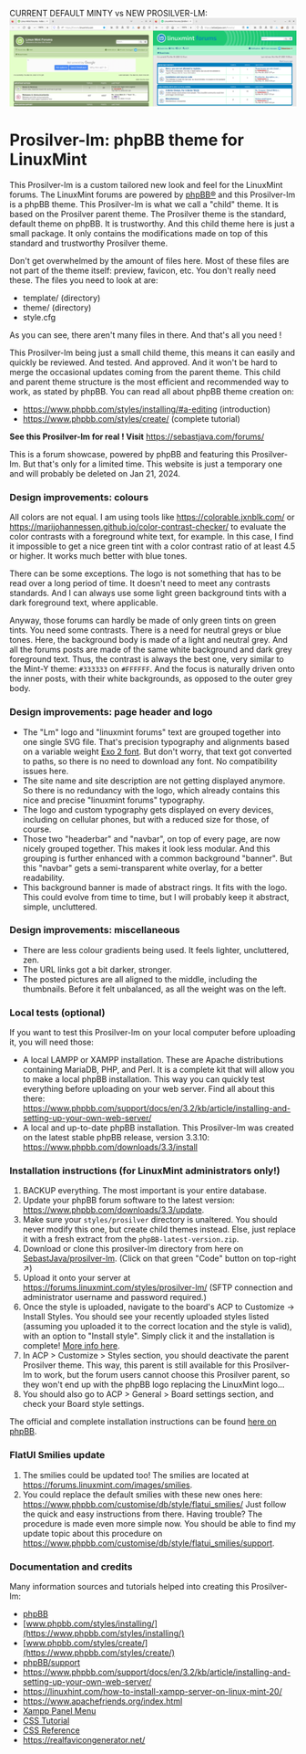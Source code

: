 CURRENT DEFAULT MINTY vs NEW PROSILVER-LM:
![preview](preview/Minty-and-Prosilver-lm-tile-LR-compare.png)

# Prosilver-lm: phpBB theme for LinuxMint

This Prosilver-lm is a custom tailored new look and feel for the LinuxMint forums. The LinuxMint forums are powered by [phpBB®](https://www.phpbb.com/) and this Prosilver-lm is a phpBB theme. This Prosilver-lm is what we call a "child" theme. It is based on the Prosilver parent theme. The Prosilver theme is the standard, default theme on phpBB. It is trustworthy. And this child theme here is just a small package. It only contains the modifications made on top of this standard and trustworthy Prosilver theme.

Don't get overwhelmed by the amount of files here. Most of these files are not part of the theme itself: preview, favicon, etc. You don't really need these. The files you need to look at are:

* template/ (directory)
* theme/ (directory)
* style.cfg

As you can see, there aren't many files in there. And that's all you need !

This Prosilver-lm being just a small child theme, this means it can easily and quickly be reviewed. And tested. And approved. And it won't be hard to merge the occasional updates coming from the parent theme. This child and parent theme structure is the most efficient and recommended way to work, as stated by phpBB. You can read all about phpBB theme creation on:

* https://www.phpbb.com/styles/installing/#a-editing (introduction)
* https://www.phpbb.com/styles/create/ (complete tutorial)

**See this Prosilver-lm for real ! Visit** https://sebastjava.com/forums/  

This is a forum showcase, powered by phpBB and featuring this Prosilver-lm. But that's only for a limited time. This website is just a temporary one and will probably be deleted on Jan 21, 2024.

### Design improvements: colours

All colors are not equal. I am using tools like https://colorable.jxnblk.com/ or https://marijohannessen.github.io/color-contrast-checker/ to evaluate the color contrasts with a foreground white text, for example. In this case, I find it impossible to get a nice green tint with a color contrast ratio of at least 4.5 or higher. It works much better with blue tones.

There can be some exceptions. The logo is not something that has to be read over a long period of time. It doesn't need to meet any contrasts standards. And I can always use some light green background tints with a dark foreground text, where applicable.

Anyway, those forums can hardly be made of only green tints on green tints. You need some contrasts. There is a need for neutral greys or blue tones. Here, the background body is made of a light and neutral grey. And all the forums posts are made of the same white background and dark grey foreground text. Thus, the contrast is always the best one, very similar to the Mint-Y theme: `#333333` on `#FFFFFF`. And the focus is naturally driven onto the inner posts, with their white backgrounds, as opposed to the outer grey body.

### Design improvements: page header and logo

* The "Lm" logo and "linuxmint forums" text are grouped together into one single SVG file. That's precision typography and alignments based on a variable weight [Exo 2 font](https://fonts.google.com/specimen/Exo+2?query=exo&vfonly=true). But don't worry, that text got converted to paths, so there is no need to download any font. No compatibility issues here.
* The site name and site description are not getting displayed anymore. So there is no redundancy with the logo, which already contains this nice and precise "linuxmint forums" typography.
* The logo and custom typography gets displayed on every devices, including on cellular phones, but with a reduced size for those, of course.
* Those two "headerbar" and "navbar", on top of every page, are now nicely grouped together. This makes it look less modular. And this grouping is further enhanced with a common background "banner". But this "navbar" gets a semi-transparent white overlay, for a better readability.
* This background banner is made of abstract rings. It fits with the logo. This could evolve from time to time, but I will probably keep it abstract, simple, uncluttered.

### Design improvements: miscellaneous

* There are less colour gradients being used. It feels lighter, uncluttered, zen.
* The URL links got a bit darker, stronger.
* The posted pictures are all aligned to the middle, including the thumbnails. Before it felt unbalanced, as all the weight was on the left.

### Local tests (optional)

If you want to test this Prosilver-lm on your local computer before uploading it, you will need those:

* A local LAMPP or XAMPP installation. These are Apache distributions containing MariaDB, PHP, and Perl. It is a complete kit that will allow you to make a local phpBB installation. This way you can quickly test everything before uploading on your web server. Find all about this there: https://www.phpbb.com/support/docs/en/3.2/kb/article/installing-and-setting-up-your-own-web-server/
* A local and up-to-date phpBB installation. This Prosilver-lm was created on the latest stable phpBB release, version 3.3.10: https://www.phpbb.com/downloads/3.3/install

### Installation instructions (for LinuxMint administrators only!)

1. BACKUP everything. The most important is your entire database.
1. Update your phpBB forum software to the latest version: https://www.phpbb.com/downloads/3.3/update.
1. Make sure your `styles/prosilver` directory is unaltered. You should never modify this one, but create child themes instead. Else, just replace it with a fresh extract from the `phpBB-latest-version.zip`.
1. Download or clone this prosilver-lm directory from here on [SebastJava/prosilver-lm](https://github.com/SebastJava/prosilver-lm). (Click on that green "Code" button on top-right ↗)
1. Upload it onto your server at https://forums.linuxmint.com/styles/prosilver-lm/ (SFTP connection and administrator username and password required.)
1. Once the style is uploaded, navigate to the board's ACP to Customize -> Install Styles. You should see your recently uploaded styles listed (assuming you uploaded it to the correct location and the style is valid), with an option to "Install style". Simply click it and the installation is complete! [More info here](https://www.phpbb.com/styles/installing/).
1. In ACP > Customize > Styles section, you should deactivate the parent Prosilver theme. This way, this parent is still available for this Prosilver-lm to work, but the forum users cannot choose this Prosilver parent, so they won't end up with the phpBB logo replacing the LinuxMint logo...
1. You should also go to ACP > General > Board settings section, and check your Board style settings.

The official and complete installation instructions can be found [here on phpBB](https://www.phpbb.com/styles/installing/).

### FlatUI Smilies update

1. The smilies could be updated too! The smilies are located at https://forums.linuxmint.com/images/smilies.
2. You could replace the default smilies with these new ones here: https://www.phpbb.com/customise/db/style/flatui_smilies/ Just follow the quick and easy instructions from there. Having trouble? The procedure is made even more simple now. You should be able to find my update topic about this procedure on https://www.phpbb.com/customise/db/style/flatui_smilies/support.

### Documentation and credits

Many information sources and tutorials helped into creating this Prosilver-lm:

* [phpBB](https://www.phpbb.com)
* [www.phpbb.com/styles/installing/](https://www.phpbb.com/styles/installing/)
* [www.phpbb.com/styles/create/](https://www.phpbb.com/styles/create/)
* [phpBB/support](https://www.phpbb.com/support/docs/en/3.3/kb/)
* https://www.phpbb.com/support/docs/en/3.2/kb/article/installing-and-setting-up-your-own-web-server/
* https://linuxhint.com/how-to-install-xampp-server-on-linux-mint-20/
* https://www.apachefriends.org/index.html
* [Xampp Panel Menu](https://cinnamon-spices.linuxmint.com/applets/view/146)
* [CSS Tutorial](https://www.w3schools.com/css/default.asp)
* [CSS Reference](https://www.w3schools.com/cssref/index.php)
* https://realfavicongenerator.net/